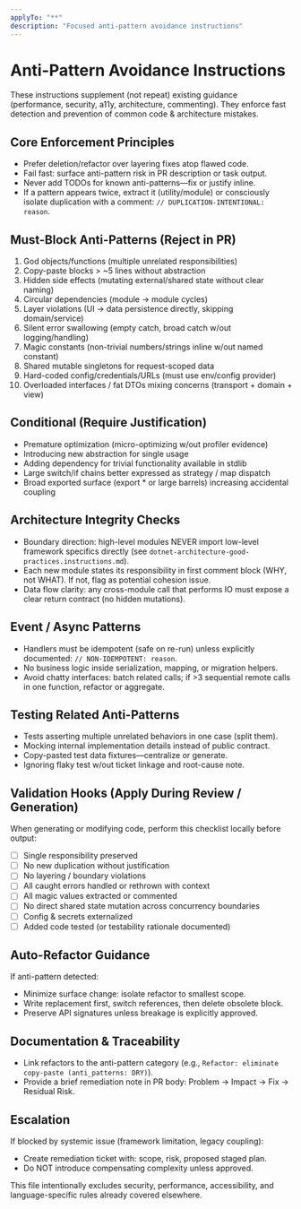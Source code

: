```yaml
---
applyTo: "**"
description: "Focused anti-pattern avoidance instructions"
---
```


# Anti-Pattern Avoidance Instructions

These instructions supplement (not repeat) existing guidance (performance, security, a11y, architecture, commenting). They enforce fast detection and prevention of common code & architecture mistakes.

<!-- Removed explicit reference to gotchas/anti_patterns.md per request -->

## Core Enforcement Principles
- Prefer deletion/refactor over layering fixes atop flawed code.
- Fail fast: surface anti-pattern risk in PR description or task output.
- Never add TODOs for known anti-patterns—fix or justify inline.
- If a pattern appears twice, extract it (utility/module) or consciously isolate duplication with a comment: `// DUPLICATION-INTENTIONAL: reason`.

## Must-Block Anti-Patterns (Reject in PR)
1. God objects/functions (multiple unrelated responsibilities)
2. Copy-paste blocks > ~5 lines without abstraction
3. Hidden side effects (mutating external/shared state without clear naming)
4. Circular dependencies (module → module cycles)
5. Layer violations (UI → data persistence directly, skipping domain/service)
6. Silent error swallowing (empty catch, broad catch w/out logging/handling)
7. Magic constants (non-trivial numbers/strings inline w/out named constant)
8. Shared mutable singletons for request-scoped data
9. Hard-coded config/credentials/URLs (must use env/config provider)
10. Overloaded interfaces / fat DTOs mixing concerns (transport + domain + view)

## Conditional (Require Justification)
- Premature optimization (micro-optimizing w/out profiler evidence)
- Introducing new abstraction for single usage
- Adding dependency for trivial functionality available in stdlib
- Large switch/if chains better expressed as strategy / map dispatch
- Broad exported surface (export * or large barrels) increasing accidental coupling

## Architecture Integrity Checks
- Boundary direction: high-level modules NEVER import low-level framework specifics directly (see `dotnet-architecture-good-practices.instructions.md`).
- Each new module states its responsibility in first comment block (WHY, not WHAT). If not, flag as potential cohesion issue.
- Data flow clarity: any cross-module call that performs IO must expose a clear return contract (no hidden mutations).

## Event / Async Patterns
- Handlers must be idempotent (safe on re-run) unless explicitly documented: `// NON-IDEMPOTENT: reason`.
- No business logic inside serialization, mapping, or migration helpers.
- Avoid chatty interfaces: batch related calls; if >3 sequential remote calls in one function, refactor or aggregate.

## Testing Related Anti-Patterns
- Tests asserting multiple unrelated behaviors in one case (split them).
- Mocking internal implementation details instead of public contract.
- Copy-pasted test data fixtures—centralize or generate.
- Ignoring flaky test w/out ticket linkage and root-cause note.

## Validation Hooks (Apply During Review / Generation)
When generating or modifying code, perform this checklist locally before output:
- [ ] Single responsibility preserved
- [ ] No new duplication without justification
- [ ] No layering / boundary violations
- [ ] All caught errors handled or rethrown with context
- [ ] All magic values extracted or commented
- [ ] No direct shared state mutation across concurrency boundaries
- [ ] Config & secrets externalized
- [ ] Added code tested (or testability rationale documented)

## Auto-Refactor Guidance
If anti-pattern detected:
- Minimize surface change: isolate refactor to smallest scope.
- Write replacement first, switch references, then delete obsolete block.
- Preserve API signatures unless breakage is explicitly approved.

## Documentation & Traceability
- Link refactors to the anti-pattern category (e.g., `Refactor: eliminate copy-paste (anti_patterns: DRY)`).
- Provide a brief remediation note in PR body: Problem → Impact → Fix → Residual Risk.

## Escalation
If blocked by systemic issue (framework limitation, legacy coupling):
- Create remediation ticket with: scope, risk, proposed staged plan.
- Do NOT introduce compensating complexity unless approved.

This file intentionally excludes security, performance, accessibility, and language-specific rules already covered elsewhere.
